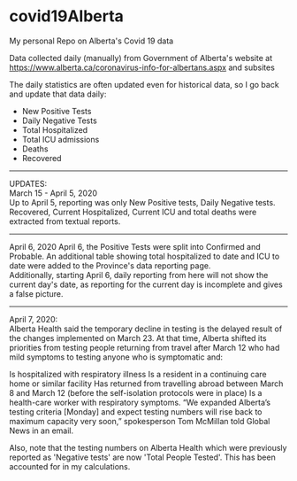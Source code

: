 # covid19Alberta
My personal Repo on Alberta's Covid 19 data

Data collected daily (manually) from Government of Alberta's
website at https://www.alberta.ca/coronavirus-info-for-albertans.aspx and subsites

The daily statistics are often updated even for historical data, so I go back and update that data daily:  
- New Positive Tests  
- Daily Negative Tests  
- Total Hospitalized
- Total ICU admissions  
- Deaths  
- Recovered  

---  
UPDATES:  
March 15 - April 5, 2020  
Up to April 5, reporting was only New Positive tests, Daily Negative tests. Recovered, Current Hospitalized, Current ICU and total deaths were extracted from textual reports.

---  
April 6, 2020
April 6, the Positive Tests were split into Confirmed and Probable. An additional table showing total hospitalized to date and ICU to date were added to the Province's data reporting page.  
Additionally, starting April 6, daily reporting from here will not show the current day's date, as reporting for the current day is incomplete and gives a false picture.

---  
April 7, 2020:  
Alberta Health said the temporary decline in testing is the delayed result of the changes implemented on March 23. At that time, Alberta shifted its priorities from testing people returning from travel after March 12 who had mild symptoms to testing anyone who is symptomatic and:

Is hospitalized with respiratory illness
Is a resident in a continuing care home or similar facility
Has returned from travelling abroad between March 8 and March 12 (before the self-isolation protocols were in place)
Is a health-care worker with respiratory symptoms. “We expanded Alberta’s testing criteria [Monday] and expect testing numbers will rise back to maximum capacity very soon,” spokesperson Tom McMillan told Global News in an email.  

Also, note that the testing numbers on Alberta Health which were previously reported as 'Negative tests' are now 'Total People Tested'. This has been accounted for in my calculations.
